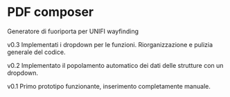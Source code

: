 # PDF composer
Generatore di fuoriporta per UNIFI wayfinding

v0.3
Implementati i dropdown per le funzioni.
Riorganizzazione e pulizia generale del codice.

v0.2
Implementato il popolamento automatico dei dati delle strutture con un dropdown.

v0.1
Primo prototipo funzionante, inserimento completamente manuale.
